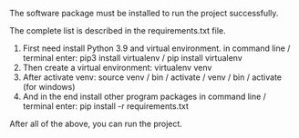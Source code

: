 The software package must be installed to run the project successfully.

The complete list is described in the requirements.txt file.

1. First need install Python 3.9 and virtual environment. in command line / terminal enter: pip3 install virtualenv / pip install virtualenv
2. Then create a virtual environment: virtualenv venv
3. After activate venv: source venv / bin / activate / venv / bin / activate (for windows)
4. And in the end install other program packages in command line / terminal enter: pip install -r requirements.txt

After all of the above, you can run the project.
